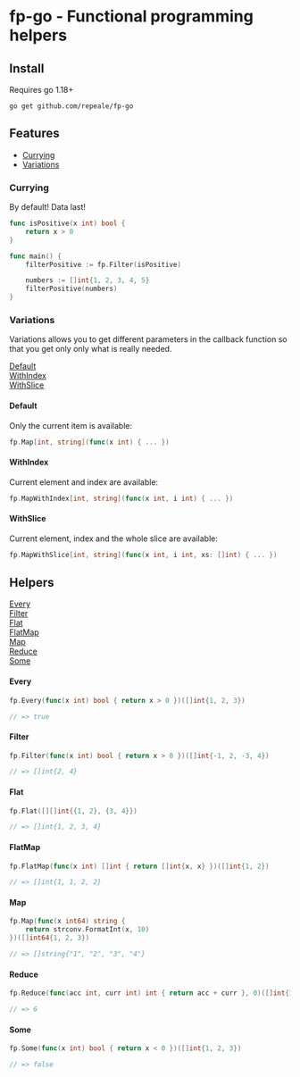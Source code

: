 # fp-go - Functional programming helpers

## Install

Requires go 1.18+

    go get github.com/repeale/fp-go

## Features

- [Currying](#currying)
- [Variations](#variations)

### Currying

By default! Data last!

```go
func isPositive(x int) bool {
	return x > 0
}

func main() {
    filterPositive := fp.Filter(isPositive)

    numbers := []int{1, 2, 3, 4, 5}
    filterPositive(numbers)
}
```

### Variations

Variations allows you to get different parameters in the callback function so that you get only only what is really needed.

[Default](#default) \
[WithIndex](#withindex) \
[WithSlice](#withslice)

#### Default

Only the current item is available:

```go
fp.Map[int, string](func(x int) { ... })
```

#### WithIndex

Current element and index are available:

```go
fp.MapWithIndex[int, string](func(x int, i int) { ... })
```

#### WithSlice

Current element, index and the whole slice are available:

```go
fp.MapWithSlice[int, string](func(x int, i int, xs: []int) { ... })
```

## Helpers

[Every](#every) \
[Filter](#filter) \
[Flat](#flat) \
[FlatMap](#flatmap) \
[Map](#map) \
[Reduce](#reduce) \
[Some](#some)

#### Every

```go
fp.Every(func(x int) bool { return x > 0 })([]int{1, 2, 3})

// => true
```

#### Filter

```go
fp.Filter(func(x int) bool { return x > 0 })([]int{-1, 2, -3, 4})

// => []int{2, 4}
```

#### Flat

```go
fp.Flat([][]int{{1, 2}, {3, 4}})

// => []int{1, 2, 3, 4}
```

#### FlatMap

```go
fp.FlatMap(func(x int) []int { return []int{x, x} })([]int{1, 2})

// => []int{1, 1, 2, 2}
```

#### Map

```go
fp.Map(func(x int64) string {
    return strconv.FormatInt(x, 10)
})([]int64{1, 2, 3})

// => []string{"1", "2", "3", "4"}
```

#### Reduce

```go
fp.Reduce(func(acc int, curr int) int { return acc + curr }, 0)([]int{1, 2, 3})

// => 6
```

#### Some

```go
fp.Some(func(x int) bool { return x < 0 })([]int{1, 2, 3})

// => false
```
